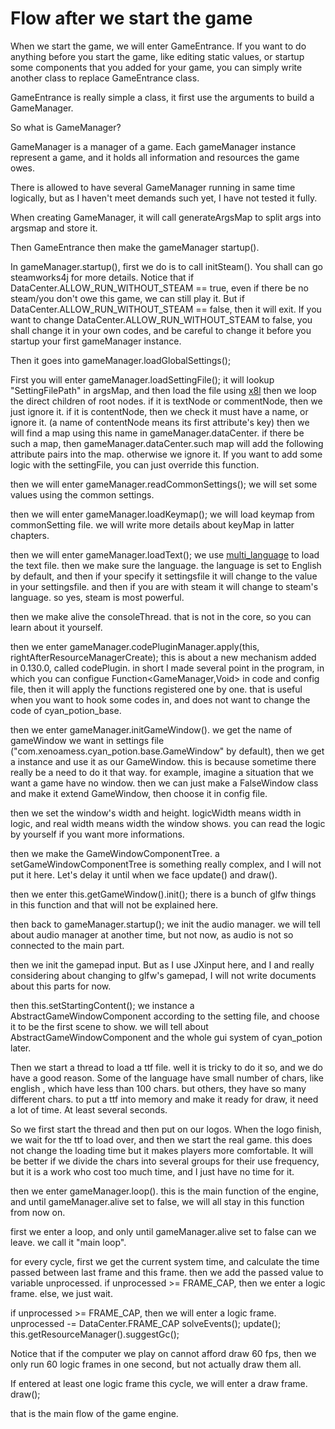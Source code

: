 # Flow after we start the game
When we start the game, we will enter GameEntrance.
If you want to do anything before you start the game,
like editing static values, or startup some components that you added for your game,
you can simply write another class to replace GameEntrance class.

GameEntrance is really simple a class, 
it first use the arguments to build a GameManager.

So what is GameManager?

GameManager is a manager of a game. Each gameManager instance represent a game,
and it holds all information and resources the game owes.

There is allowed to have several GameManager running in same time logically,
but as I haven't meet demands such yet,
I have not tested it fully.

When creating GameManager,
it will call generateArgsMap to split args into argsmap and store it.

Then GameEntrance then make the gameManager startup().

In gameManager.startup(), first we do is to call initSteam().
You shall can go steamworks4j for more details.
Notice that if DataCenter.ALLOW_RUN_WITHOUT_STEAM == true,
even if there be no steam/you don't owe this game, we can still play it.
But if DataCenter.ALLOW_RUN_WITHOUT_STEAM == false, then it will exit.
If you want to change DataCenter.ALLOW_RUN_WITHOUT_STEAM to false,
you shall change it in your own codes,
and be careful to change it before you startup your first gameManager instance.

Then it goes into gameManager.loadGlobalSettings();

First you will enter gameManager.loadSettingFile();
it will lookup "SettingFilePath" in argsMap,
and then load the file using [x8l](https://github.com/cyanpotion/x8l)
then we loop the direct children of root nodes.
if it is textNode or commentNode, then we just ignore it.
if it is contentNode, then we check it must have a name, or ignore it.
(a name of contentNode means its first attribute's key)
then we will find a map using this name in gameManager.dataCenter.
if there be such a map, then gameManager.dataCenter.such map will add the following attribute pairs into the map.
otherwise we ignore it.
If you want to add some logic with the settingFile, you can just override this function.

then we will enter gameManager.readCommonSettings();
we will set some values using the common settings.

then we will enter gameManager.loadKeymap();
we will load keymap from commonSetting file.
we will write more details about keyMap in latter chapters.

then we will enter gameManager.loadText();
we use [multi_language](https://github.com/cyanpotion/multi_language) to load the text file.
then we make sure the language.
the language is set to English by default,
and then if your specify it settingsfile it will change to the value in your settingsfile.
and then if you are with steam it will change to steam's language.
so yes, steam is most powerful.

then we make alive the consoleThread.
that is not in the core, so you can learn about it yourself.

then we enter gameManager.codePluginManager.apply(this, rightAfterResourceManagerCreate);
this is about a new mechanism added in 0.130.0, called codePlugin.
in short I made several point in the program, 
in which you can configue Function<GameManager,Void> in code and config file,
then it will apply the functions registered one by one.
that is useful when you want to hook some codes in, and does not want to change the code of cyan_potion_base.

then we enter gameManager.initGameWindow().
we get the name of gameWindow we want in settings file ("com.xenoamess.cyan_potion.base.GameWindow" by default), 
then we get a instance and use it as our GameWindow.
this is because sometime there really be a need to do it that way.
for example, imagine a situation that we want a game have no window.
then we can just make a FalseWindow class and make it extend GameWindow, 
then choose it in config file.

then we set the window's width and height.
logicWidth means width in logic, and real width means width the window shows.
you can read the logic by yourself if you want more informations.

then we make the GameWindowComponentTree. 
a setGameWindowComponentTree is something really complex,
and I will not put it here.
Let's delay it until when we face update() and draw().

then we enter this.getGameWindow().init();
there is a bunch of glfw things in this function and that will not be explained here.

then back to gameManager.startup();
we init the audio manager.
we will tell about audio manager at another time, but not now, as audio is not so connected to the main part.

then we init the gamepad input.
But as I use JXinput here, and I and really considering about changing to glfw's gamepad, 
I will not write documents about this parts for now.

then this.setStartingContent();
we instance a AbstractGameWindowComponent according to the setting file,
and choose it to be the first scene to show.
we will tell about AbstractGameWindowComponent and the whole gui system of cyan_potion later.

Then we start a thread to load a ttf file.
well it is tricky to do it so, and we do have a good reason.
Some of the language have small number of chars, like english , which have less than 100 chars.
but others, they have so many different chars.
to put a ttf into memory and make it ready for draw, it need a lot of time.
At least several seconds.

So we first start the thread and then put on our logos.
When the logo finish, we wait for the ttf to load over, and then we start the real game.
this does not change the loading time but it makes players more comfortable.
It will be better if we divide the chars into several groups for their use frequency,
but it is a work who cost too much time, and I just have no time for it.

then we enter gameManager.loop().
this is the main function of the engine, 
and until gameManager.alive set to false, 
we will all stay in this function from now on.

first we enter a loop, and only until gameManager.alive set to false can we leave.
we call it "main loop".

for every cycle, first we get the current system time,
and calculate the time passed between last frame and this frame.
then we add the passed value to variable unprocessed.
if unprocessed >= FRAME_CAP, then we enter a logic frame.
else, we just wait.

if unprocessed >= FRAME_CAP, then we will enter a logic frame.
unprocessed -= DataCenter.FRAME_CAP
solveEvents(); 
update();
this.getResourceManager().suggestGc();

Notice that if the computer we play on cannot afford draw 60 fps, 
then we only run 60 logic frames in one second, but not actually draw them all.

If entered at least one logic frame this cycle, we will enter a draw frame.
draw();

that is the main flow of the game engine.
